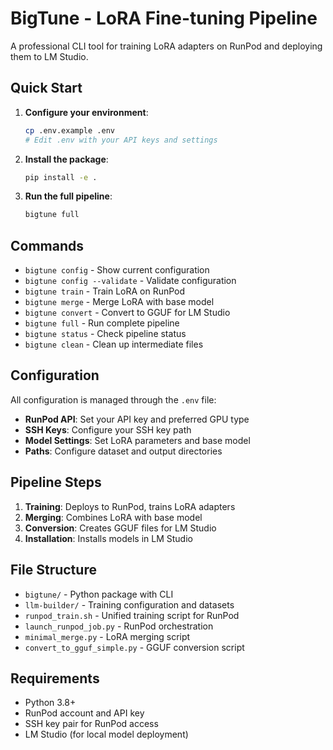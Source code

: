 # BigTune - LoRA Fine-tuning Pipeline

A professional CLI tool for training LoRA adapters on RunPod and deploying them to LM Studio.

## Quick Start

1. **Configure your environment**:
   ```bash
   cp .env.example .env
   # Edit .env with your API keys and settings
   ```

2. **Install the package**:
   ```bash
   pip install -e .
   ```

3. **Run the full pipeline**:
   ```bash
   bigtune full
   ```

## Commands

- `bigtune config` - Show current configuration
- `bigtune config --validate` - Validate configuration
- `bigtune train` - Train LoRA on RunPod
- `bigtune merge` - Merge LoRA with base model
- `bigtune convert` - Convert to GGUF for LM Studio
- `bigtune full` - Run complete pipeline
- `bigtune status` - Check pipeline status
- `bigtune clean` - Clean up intermediate files

## Configuration

All configuration is managed through the `.env` file:

- **RunPod API**: Set your API key and preferred GPU type
- **SSH Keys**: Configure your SSH key path
- **Model Settings**: Set LoRA parameters and base model
- **Paths**: Configure dataset and output directories

## Pipeline Steps

1. **Training**: Deploys to RunPod, trains LoRA adapters
2. **Merging**: Combines LoRA with base model
3. **Conversion**: Creates GGUF files for LM Studio
4. **Installation**: Installs models in LM Studio

## File Structure

- `bigtune/` - Python package with CLI
- `llm-builder/` - Training configuration and datasets
- `runpod_train.sh` - Unified training script for RunPod
- `launch_runpod_job.py` - RunPod orchestration
- `minimal_merge.py` - LoRA merging script
- `convert_to_gguf_simple.py` - GGUF conversion script

## Requirements

- Python 3.8+
- RunPod account and API key
- SSH key pair for RunPod access
- LM Studio (for local model deployment)